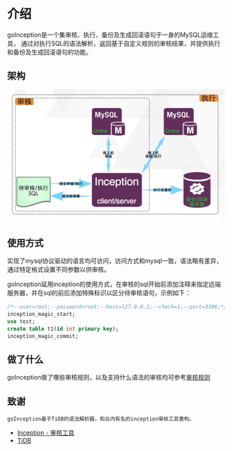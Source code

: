 # 介绍

goInception是一个集审核、执行、备份及生成回滚语句于一身的MySQL运维工具， 通过对执行SQL的语法解析，返回基于自定义规则的审核结果，并提供执行和备份及生成回滚语句的功能。

## 架构

![审核流程](./images/process.png)

## 使用方式

实现了mysql协议驱动的语言均可访问，访问方式和mysql一致，语法略有差异，通过特定格式设置不同参数以供审核。

goInception延用inception的使用方式，在审核的sql开始前添加注释来指定远端服务器，并在sql的前后添加特殊标识以区分待审核语句，示例如下：

```sql
/*--user=root;--password=root;--host=127.0.0.1;--check=1;--port=3306;*/
inception_magic_start;
use test;
create table t1(id int primary key);
inception_magic_commit;
```

## 做了什么

goInception做了哪些审核规则，以及支持什么语法的审核均可参考[审核规则](rules.html)


## 致谢

```
goInception基于TiDB的语法解析器，和业内有名的inception审核工具重构。
```

* [Inception - 审核工具](https://github.com/hanchuanchuan/inception)
* [TiDB](https://github.com/pingcap/tidb)







